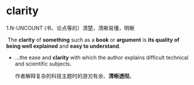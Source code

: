 # clarity

1.N-UNCOUNT (书、论点等的）清楚，清晰易懂，明晰

​	The **clarity** of **something** such as a **book** or **argument** is **its quality of being well explained** and **easy to understand**.

- ...the ease and **clarity** with which the author explains difficult technical and scientific subjects.

  作者解释复杂的科技主题时的游刃有余、**清晰透彻**。

